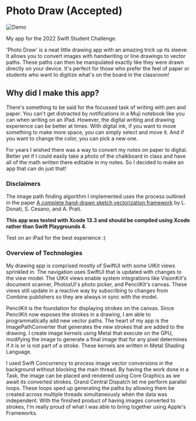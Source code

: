 # Photo Draw (Accepted)

![Demo](https://user-images.githubusercontent.com/43227465/165872870-76e0e191-ed2f-44eb-885c-8c9a11336079.gif)


My app for the 2022 Swift Student Challenge.

'Photo Draw' is a neat little drawing app with an amazing trick up its sleeve. It allows you to convert images with handwriting or line drawings to vector paths. These paths can then be manipulated exactly like they were drawn directly on your device. It's perfect for those who prefer the feel of paper or students who want to digitize what's on the board in the classroom!

## Why did I make this app?

There's something to be said for the focussed task of writing with pen and paper. You can't get distracted by notifications in a Muji notebook like you can when writing on an iPad. However, the digital writing and drawing experience can be better at times. With digital ink, if you want to move something to make more space, you can simply select and move it. And if you want to change the color, you can pick a new one. 

For years I wished there was a way to convert my notes on paper to digital. Better yet if I could easily take a photo of the chalkboard in class and have all of the math written there editable in my notes. So I decided to make an app that can do just that!

### Disclaimers

The image path finding algorithm I implemented uses the process outlined in the paper [A complete hand-drawn sketch vectorization framework](https://arxiv.org/pdf/1802.05902.pdf) by L. Donati, S. Cesano, and A. Prati.

**This app was tested with Xcode 13.3 and should be compiled using Xcode rather than Swift Playgrounds 4.**

Test on an iPad for the best experience :)

### Overview of Technologies

My drawing app is comprised mostly of SwiftUI with some UIKit views sprinkled in. The navigation uses SwiftUI that is updated with changes to the view model. The UIKit views enable system integrations like VisionKit's document scanner, PhotosUI's photo picker, and PencilKit's canvas. These views still update in a reactive way by subscribing to changes from Combine publishers so they are always in sync with the model.

PencilKit is the foundation for displaying strokes on the canvas. Since PencilKit now exposes the strokes in a drawing, I am able to programmatically add new vector paths. The heart of my app is the ImagePathConverter that generates the new strokes that are added to the drawing. I create image kernels using Metal that execute on the GPU, modifying the image to generate a final image that for any pixel determines if it is or is not part of a stroke. These kernels are written in Metal Shading Language.

I used Swift Concurrency to process image vector conversions in the background without blocking the main thread. By having the work done in a Task, the image can be placed and rendered using Core Graphics as we await its converted strokes. Grand Central Dispatch let me perform parallel loops. These loops sped up generating the paths by allowing them be created across multiple threads simultaneously when the data was independent.
With the finished product of having images converted to strokes, I'm really proud of what I was able to bring together using Apple's Frameworks.




